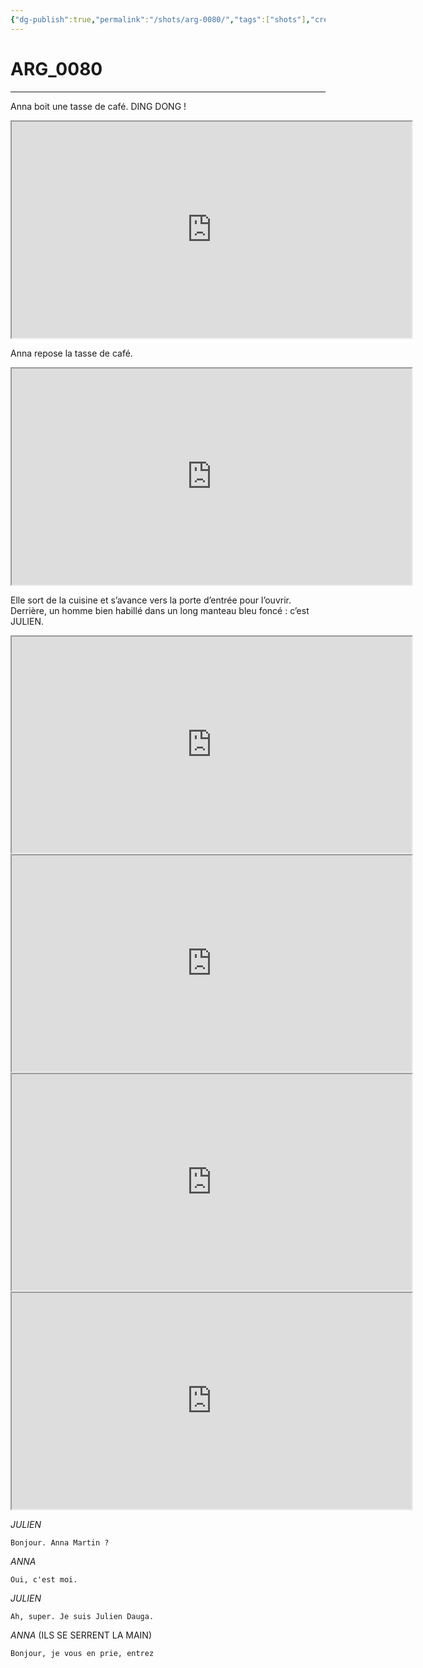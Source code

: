 ```yaml
---
{"dg-publish":true,"permalink":"/shots/arg-0080/","tags":["shots"],"created":"2024-12-19","updated":"2025-01-15"}
---
```



# ARG_0080
---
Anna boit une tasse de café. DING DONG ! 

<iframe src="https://drive.google.com/file/d/15t4oA1Hm753e3QUxEIMzns_uc1i9Xzto/preview" width="640" height="346" allow="autoplay"></iframe>

Anna repose la tasse de café. 

<iframe src="https://drive.google.com/file/d/1iPNDDWObLfr8HwU7knYrTfFGkW5IS2xh/preview" width="640" height="346" allow="autoplay"></iframe>

Elle sort de la cuisine et s’avance vers la porte d’entrée pour l’ouvrir. Derrière, un homme bien habillé dans un long manteau bleu foncé : c’est JULIEN.

<iframe src="https://drive.google.com/file/d/1GhZe0_h2PVV4xD7bP90OFoo1Ll8ATf0f/preview" width="640" height="346" allow="autoplay"></iframe>
<iframe src="https://drive.google.com/file/d/10AQ15RZAOxat405rGv2wHFlvJh-NNFGR/preview" width="640" height="346" allow="autoplay"></iframe>
<iframe src="https://drive.google.com/file/d/1mU_dnuUMD6II4OmE04ab3zTdSY-ZkyRG/preview" width="640" height="346" allow="autoplay"></iframe>
<iframe src="https://drive.google.com/file/d/1ZrWGnumxv5dw1fcungcal7QgaYzJV0f_/preview" width="640" height="346" allow="autoplay"></iframe>

*JULIEN*
```
Bonjour. Anna Martin ?
```
*ANNA*
```
Oui, c'est moi.
```
*JULIEN*
```
Ah, super. Je suis Julien Dauga.
```
*ANNA* (ILS SE SERRENT LA MAIN)
```
Bonjour, je vous en prie, entrez
```


